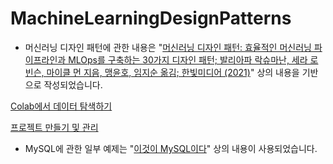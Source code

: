 # MachineLearningDesignPatterns

- 머신러닝 디자인 패턴에 관한 내용은 "[머신러닝 디자인 패턴: 효율적인 머신러닝 파이프라인과 MLOps를 구축하는 30가지 디자인 패턴; 발리아파 락슈마난, 세라 로빈슨, 마이클 먼 지음, 맹윤호, 임지순 옮김; 한빛미디어 (2021)](https://www.hanbit.co.kr/store/books/look.php?p_code=B3931996053)" 상의 내용을 기반으로 작성되었습니다.

[Colab에서 데이터 탐색하기](https://cloud.google.com/bigquery/docs/explore-data-colab)

[프로젝트 만들기 및 관리](https://cloud.google.com/resource-manager/docs/creating-managing-projects?hl=ko&_ga=2.72682134.-466802979.1669904455&_gac=1.251485812.1669995781.Cj0KCQiA4aacBhCUARIsAI55maH_YyKEIcz8XktiF0NRnVoPbneXMPc4tiM5ObbrJQRh1jSyylo3QDwaAhUoEALw_wcB)

- MySQL에 관한 일부 예제는 "[이것이 MySQL이다](https://www.hanbit.co.kr/store/books/look.php?p_code=B1475432243)" 상의 내용이 사용되었습니다.